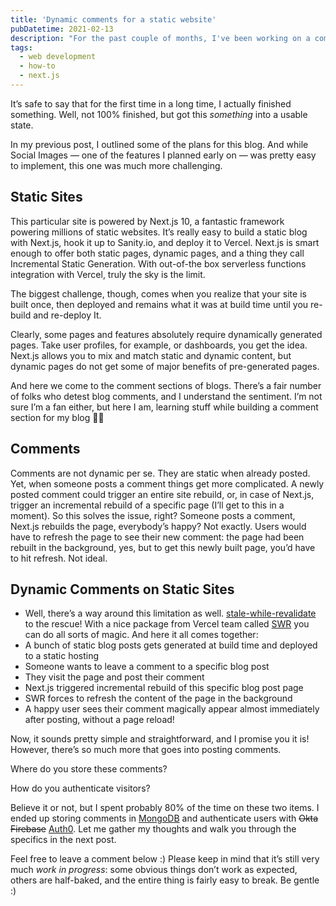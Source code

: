 ```yaml
---
title: 'Dynamic comments for a static website'
pubDatetime: 2021-02-13
description: "For the past couple of months, I've been working on a comment feature for this blog. Now that it's almost finished, I invite you to check it out along with some implementation details."
tags:
  - web development
  - how-to
  - next.js
---
```


It’s safe to say that for the first time in a long time, I actually finished something. Well, not 100% finished, but got this _something_ into a usable state.

In my previous post, I outlined some of the plans for this blog. And while Social Images — one of the features I planned early on — was pretty easy to implement, this one was much more challenging.

## Static Sites

This particular site is powered by Next.js 10, a fantastic framework powering millions of static websites. It’s really easy to build a static blog with Next.js, hook it up to Sanity.io, and deploy it to Vercel. Next.js is smart enough to offer both static pages, dynamic pages, and a thing they call Incremental Static Generation. With out-of-the box serverless functions integration with Vercel, truly the sky is the limit.

The biggest challenge, though, comes when you realize that your site is built once, then deployed and remains what it was at build time until you re-build and re-deploy It.

Clearly, some pages and features absolutely require dynamically generated pages. Take user profiles, for example, or dashboards, you get the idea. Next.js allows you to mix and match static and dynamic content, but dynamic pages do not get some of major benefits of pre-generated pages.

And here we come to the comment sections of blogs. There’s a fair number of folks who detest blog comments, and I understand the sentiment. I’m not sure I’m a fan either, but here I am, learning stuff while building a comment section for my blog 🤷‍♂️

## Comments

Comments are not dynamic per se. They are static when already posted. Yet, when someone posts a comment things get more complicated. A newly posted comment could trigger an entire site rebuild, or, in case of Next.js, trigger an incremental rebuild of a specific page (I’ll get to this in a moment). So this solves the issue, right? Someone posts a comment, Next.js rebuilds the page, everybody’s happy? Not exactly. Users would have to refresh the page to see their new comment: the page had been rebuilt in the background, yes, but to get this newly built page, you’d have to hit refresh. Not ideal.

## Dynamic Comments on Static Sites

- Well, there’s a way around this limitation as well. [stale-while-revalidate](https://web.dev/stale-while-revalidate/) to the rescue! With a nice package from Vercel team called [SWR](https://swr.vercel.app/) you can do all sorts of magic. And here it all comes together:
- A bunch of static blog posts gets generated at build time and deployed to a static hosting
- Someone wants to leave a comment to a specific blog post
- They visit the page and post their comment
- Next.js triggered incremental rebuild of this specific blog post page
- SWR forces to refresh the content of the page in the background
- A happy user sees their comment magically appear almost immediately after posting, without a page reload!

Now, it sounds pretty simple and straightforward, and I promise you it is! However, there’s so much more that goes into posting comments.

Where do you store these comments?

How do you authenticate visitors?

Believe it or not, but I spent probably 80% of the time on these two items. I ended up storing comments in [MongoDB](https://www.mongodb.com/cloud/atlas) and authenticate users with ~~Okta~~ ~~Firebase~~ [Auth0](https://auth0.com). Let me gather my thoughts and walk you through the specifics in the next post.

Feel free to leave a comment below :) Please keep in mind that it’s still very much _work in progress_: some obvious things don’t work as expected, others are half-baked, and the entire thing is fairly easy to break. Be gentle :)
